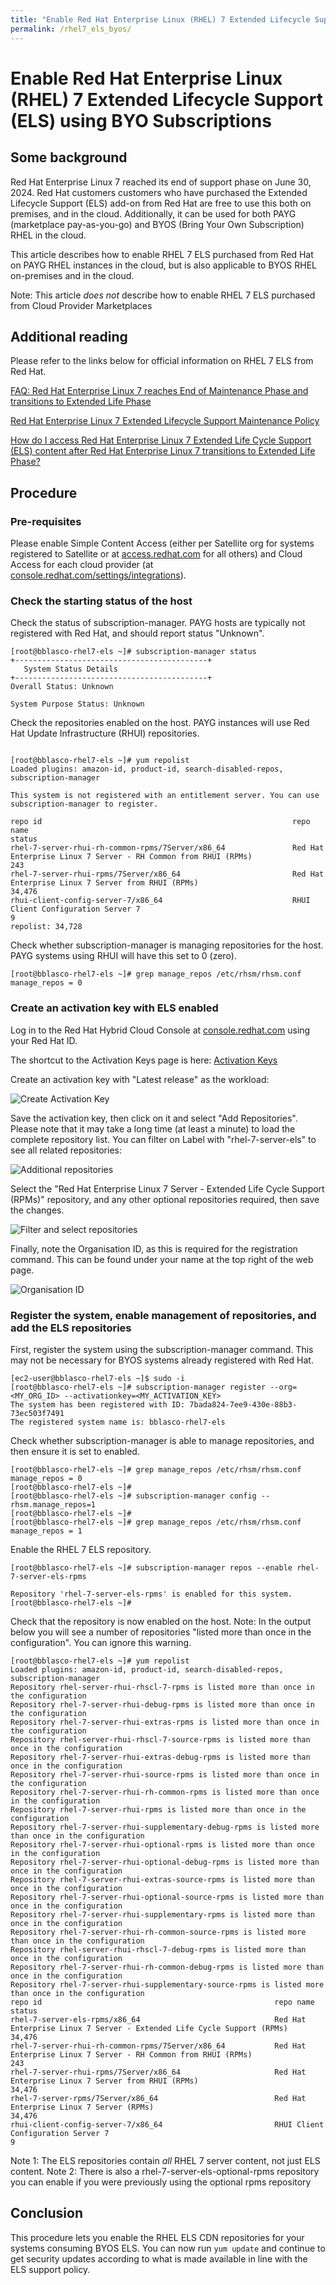 ```yaml
---
title: "Enable Red Hat Enterprise Linux (RHEL) 7 Extended Lifecycle Support (ELS) using BYO Subscriptions"
permalink: /rhel7_els_byos/
---
```


# Enable Red Hat Enterprise Linux (RHEL) 7 Extended Lifecycle Support (ELS) using BYO Subscriptions

## Some background

Red Hat Enterprise Linux 7 reached its end of support phase on June 30, 2024. Red Hat customers customers who have purchased the Extended Lifecycle Support (ELS) add-on from Red Hat are free to use this both on premises, and in the cloud. Additionally, it can be used for both PAYG (marketplace pay-as-you-go) and BYOS (Bring Your Own Subscription) RHEL in the cloud.

This article describes how to enable RHEL 7 ELS purchased from Red Hat on PAYG RHEL instances in the cloud, but is also applicable to BYOS RHEL on-premises and in the cloud.

Note: This article *does not* describe how to enable RHEL 7 ELS purchased from Cloud Provider Marketplaces

## Additional reading

Please refer to the links below for official information on RHEL 7 ELS from Red Hat.

[FAQ: Red Hat Enterprise Linux 7 reaches End of Maintenance Phase and transitions to Extended Life Phase](https://access.redhat.com/articles/7005471)

[Red Hat Enterprise Linux 7 Extended Lifecycle Support Maintenance Policy](https://access.redhat.com/support/policy/updates/rhel7-els-support-maintenance-policy)

[How do I access Red Hat Enterprise Linux 7 Extended Life Cycle Support (ELS) content after Red Hat Enterprise Linux 7 transitions to Extended Life Phase?](https://access.redhat.com/articles/7026275)

## Procedure

### Pre-requisites

Please enable Simple Content Access (either per Satellite org for systems registered to Satellite or at [access.redhat.com](access.redhat.com) for all others) and Cloud Access for each cloud provider (at [console.redhat.com/settings/integrations](console.redhat.com/settings/integrations)).

### Check the starting status of the host

Check the status of subscription-manager. PAYG hosts are typically not registered with Red Hat, and should report status "Unknown".

```
[root@bblasco-rhel7-els ~]# subscription-manager status
+-------------------------------------------+
   System Status Details
+-------------------------------------------+
Overall Status: Unknown

System Purpose Status: Unknown

```

Check the repositories enabled on the host. PAYG instances will use Red Hat Update Infrastructure (RHUI) repositories.

```

[root@bblasco-rhel7-els ~]# yum repolist
Loaded plugins: amazon-id, product-id, search-disabled-repos, subscription-manager

This system is not registered with an entitlement server. You can use subscription-manager to register.

repo id                                                        repo name                                                                    status
rhel-7-server-rhui-rh-common-rpms/7Server/x86_64               Red Hat Enterprise Linux 7 Server - RH Common from RHUI (RPMs)                  243
rhel-7-server-rhui-rpms/7Server/x86_64                         Red Hat Enterprise Linux 7 Server from RHUI (RPMs)                           34,476
rhui-client-config-server-7/x86_64                             RHUI Client Configuration Server 7                                                9
repolist: 34,728

```

Check whether subscription-manager is managing repositories for the host. PAYG systems using RHUI will have this set to 0 (zero).
```
[root@bblasco-rhel7-els ~]# grep manage_repos /etc/rhsm/rhsm.conf
manage_repos = 0

```

### Create an activation key with ELS enabled

Log in to the Red Hat Hybrid Cloud Console at [console.redhat.com](console.redhat.com) using your Red Hat ID.

The shortcut to the Activation Keys page is here:
[Activation Keys](https://console.redhat.com/insights/connector/activation-keys)

Create an activation key with "Latest release" as the workload:

![Create Activation Key](rhel7_els_byos_01_create_ak.png)

Save the activation key, then click on it and select "Add Repositories". Please note that it may take a long time (at least a minute) to load the complete repository list. You can filter on Label with "rhel-7-server-els" to see all related repositories:

![Additional repositories](rhel7_els_byos_02_additional_repositories.png)

Select the "Red Hat Enterprise Linux 7 Server - Extended Life Cycle Support (RPMs)" repository, and any other optional repositories required, then save the changes.

![Filter and select repositories](rhel7_els_byos_04_select_repos.png)

Finally, note the Organisation ID, as this is required for the registration command. This can be found under your name at the top right of the web page.

![Organisation ID](rhel7_els_byos_06_org_id.png)

### Register the system, enable management of repositories, and add the ELS repositories

First, register the system using the subscription-manager command. This may not be necessary for BYOS systems already registered with Red Hat.

```
[ec2-user@bblasco-rhel7-els ~]$ sudo -i
[root@bblasco-rhel7-els ~]# subscription-manager register --org=<MY_ORG_ID> --activationkey=<MY_ACTIVATION_KEY>
The system has been registered with ID: 7bada824-7ee9-430e-88b3-73ec503f7491
The registered system name is: bblasco-rhel7-els
```

Check whether subscription-manager is able to manage repositories, and then ensure it is set to enabled.

```
[root@bblasco-rhel7-els ~]# grep manage_repos /etc/rhsm/rhsm.conf
manage_repos = 0
[root@bblasco-rhel7-els ~]# 
[root@bblasco-rhel7-els ~]# subscription-manager config --rhsm.manage_repos=1
[root@bblasco-rhel7-els ~]# 
[root@bblasco-rhel7-els ~]# grep manage_repos /etc/rhsm/rhsm.conf
manage_repos = 1
```

Enable the RHEL 7 ELS repository.

```
[root@bblasco-rhel7-els ~]# subscription-manager repos --enable rhel-7-server-els-rpms

Repository 'rhel-7-server-els-rpms' is enabled for this system.
[root@bblasco-rhel7-els ~]# 
```

Check that the repository is now enabled on the host.
Note: In the output below you will see a number of repositories "listed more than once in the configuration". You can ignore this warning.

```
[root@bblasco-rhel7-els ~]# yum repolist
Loaded plugins: amazon-id, product-id, search-disabled-repos, subscription-manager
Repository rhel-server-rhui-rhscl-7-rpms is listed more than once in the configuration
Repository rhel-7-server-rhui-debug-rpms is listed more than once in the configuration
Repository rhel-7-server-rhui-extras-rpms is listed more than once in the configuration
Repository rhel-server-rhui-rhscl-7-source-rpms is listed more than once in the configuration
Repository rhel-7-server-rhui-extras-debug-rpms is listed more than once in the configuration
Repository rhel-7-server-rhui-source-rpms is listed more than once in the configuration
Repository rhel-7-server-rhui-rh-common-rpms is listed more than once in the configuration
Repository rhel-7-server-rhui-rpms is listed more than once in the configuration
Repository rhel-7-server-rhui-supplementary-debug-rpms is listed more than once in the configuration
Repository rhel-7-server-rhui-optional-rpms is listed more than once in the configuration
Repository rhel-7-server-rhui-optional-debug-rpms is listed more than once in the configuration
Repository rhel-7-server-rhui-extras-source-rpms is listed more than once in the configuration
Repository rhel-7-server-rhui-optional-source-rpms is listed more than once in the configuration
Repository rhel-7-server-rhui-supplementary-rpms is listed more than once in the configuration
Repository rhel-7-server-rhui-rh-common-source-rpms is listed more than once in the configuration
Repository rhel-server-rhui-rhscl-7-debug-rpms is listed more than once in the configuration
Repository rhel-7-server-rhui-rh-common-debug-rpms is listed more than once in the configuration
Repository rhel-7-server-rhui-supplementary-source-rpms is listed more than once in the configuration
repo id                                                    repo name                                                                        status
rhel-7-server-els-rpms/x86_64                              Red Hat Enterprise Linux 7 Server - Extended Life Cycle Support (RPMs)           34,476
rhel-7-server-rhui-rh-common-rpms/7Server/x86_64           Red Hat Enterprise Linux 7 Server - RH Common from RHUI (RPMs)                      243
rhel-7-server-rhui-rpms/7Server/x86_64                     Red Hat Enterprise Linux 7 Server from RHUI (RPMs)                               34,476
rhel-7-server-rpms/7Server/x86_64                          Red Hat Enterprise Linux 7 Server (RPMs)                                         34,476
rhui-client-config-server-7/x86_64                         RHUI Client Configuration Server 7                                                    9
```

Note 1: The ELS repositories contain *all* RHEL 7 server content, not just ELS content.
Note 2: There is also a rhel-7-server-els-optional-rpms repository you can enable if you were previously using the optional rpms repository

## Conclusion

This procedure lets you enable the RHEL ELS CDN repositories for your systems consuming BYOS ELS. You can now run `yum update` and continue to get security updates according to what is made available in line with the ELS support policy.
